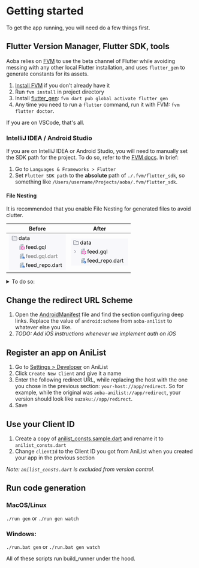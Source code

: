 # Getting started

To get the app running, you will need do a few things first.

## Flutter Version Manager, Flutter SDK, tools

Aoba relies on [FVM](https://github.com/fluttertools/fvm) to use the beta channel of Flutter while avoiding messing with any other local Flutter installation, and uses `flutter_gen` to generate constants for its assets.

1. [Install FVM](https://fvm.app/docs/getting_started/installation) if you don't already have it
2. Run `fvm install` in project directory
3. Install [flutter_gen](https://github.com/FlutterGen/flutter_gen): `fvm dart pub global activate flutter_gen`
4. Any time you need to run a `flutter` command, run it with FVM: `fvm flutter doctor`.

If you are on VSCode, that's all.

### IntelliJ IDEA / Android Studio

If you are on IntelliJ IDEA or Android Studio, you will need to manually set the SDK path for the project. To do so, refer to the [FVM docs](https://fvm.app/docs/getting_started/configuration#android-studio). In brief:
1. Go to `Languages & Frameworks > Flutter`
2. Set `Flutter SDK path` to the **absolute** path of `./.fvm/flutter_sdk`, so something like `/Users/username/Projects/aoba/.fvm/flutter_sdk`.

#### File Nesting

It is recommended that you enable File Nesting for generated files to avoid clutter.

| Before | After |
| --- | --- |
| ![before](./assets/file_nesting_example_gql_before.png) | ![after](./assets/file_nesting_example_gql_after.png) |

<details>
  <summary>To do so:</summary>

1. Right-click on the title of the Project panel and select `File Nesting`
   
   ![](./assets/project_menu_file_nesting_item.png)
2. Add/append the following entries as necessary:

   | Parent File Suffix   | Child File Suffix   |
   |----------------------|---------------------|
   | `.dart`              | `.g.dart; .gr.dart` |
   | `.gql`               | `.gql.dart`         |

</details>

## Change the redirect URL Scheme

1. Open the [AndroidManifest](../android/app/src/main/AndroidManifest.xml) file and find the section configuring deep links. Replace the value of `android:scheme` from `aoba-anilist` to whatever else you like.
2. _TODO: Add iOS instructions whenever we implement auth on iOS_

## Register an app on AniList

1. Go to [Settings > Developer](https://anilist.co/settings/developer) on AniList
2. Click `Create New Client` and give it a name
3. Enter the following redirect URL, while replacing the host with the one you chose in the previous section: `your-host://app/redirect`. So for example, while the original was `aoba-anilist://app/redirect`, your version should look like `suzaku://app/redirect`.
4. Save

## Use your Client ID

1. Create a copy of [anilist_consts.sample.dart](../lib/consts/anilist_consts.sample.dart) and rename it to `anilist_consts.dart`
2. Change `clientId` to the Client ID you got from AniList when you created your app in the previous section

_Note: `anilist_consts.dart` is excluded from version control._

## Run code generation

### MacOS/Linux
`./run gen` or `./run gen watch`

### Windows:
`./run.bat gen` or `./run.bat gen watch`

All of these scripts run build_runner under the hood.